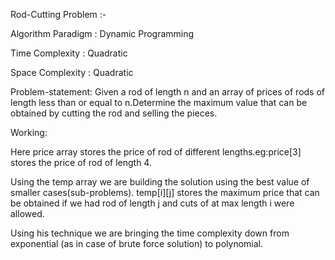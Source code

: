 Rod-Cutting Problem :-

Algorithm Paradigm : Dynamic Programming

Time Complexity : Quadratic

Space Complexity : Quadratic

Problem-statement:
Given a rod of length n and an array of prices of rods of length less than or equal to n.Determine the maximum value that can be obtained by cutting the rod and selling the pieces.

Working:

Here price array stores the price of rod of different lengths.eg:price[3] stores the price of rod of length 4. 

Using the temp array we are building the solution using the best value of smaller cases(sub-problems).
temp[i][j] stores the maximum price  that can be obtained if we had rod of length j and cuts of at max length i were allowed.

Using his technique we are bringing the time complexity down from exponential (as in case of brute force solution) to polynomial.



